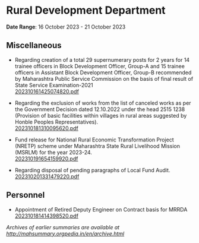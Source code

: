 # Rural Development Department

**Date Range**: 16 October 2023 - 21 October 2023


## Miscellaneous
- Regarding creation of a total 29 supernumerary posts for 2 years for 14 trainee officers in Block Development Officer, Group-A and 15 trainee officers in Assistant Block Development Officer, Group-B recommended by Maharashtra Public Service Commission on the basis of final result of State Service Examination-2021\
  [202310161425074820.pdf](https://gr.maharashtra.gov.in/Site/Upload/Government%20Resolutions/English/202310161425074820.pdf)

- Regarding the exclusion of works from the list of canceled works as per the Government Decision dated 12.10.2022 under the head 2515 1238 (Provision of basic facilities within villages in rural areas suggested by Honble Peoples Representatives).\
  [202310181310095620.pdf](https://gr.maharashtra.gov.in/Site/Upload/Government%20Resolutions/English/202310181310095620.pdf)

- Fund release for National Rural Economic Transformation Project (NRETP) scheme under Maharashtra State Rural Livelihood Mission (MSRLM) for the year 2023-24.\
  [202310191654159920.pdf](https://gr.maharashtra.gov.in/Site/Upload/Government%20Resolutions/English/202310191654159920.pdf)

- Regarding disposal of pending paragraphs of Local Fund Audit.\
  [202310201331479220.pdf](https://gr.maharashtra.gov.in/Site/Upload/Government%20Resolutions/English/202310201331479220.pdf)

## Personnel
- Appointment of Retired Deputy Engineer on Contract basis for MRRDA\
  [202310181414398520.pdf](https://gr.maharashtra.gov.in/Site/Upload/Government%20Resolutions/English/202310181414398520.pdf)


*Archives of earlier summaries are available at http://mahsummary.orgpedia.in/en/archive.html*